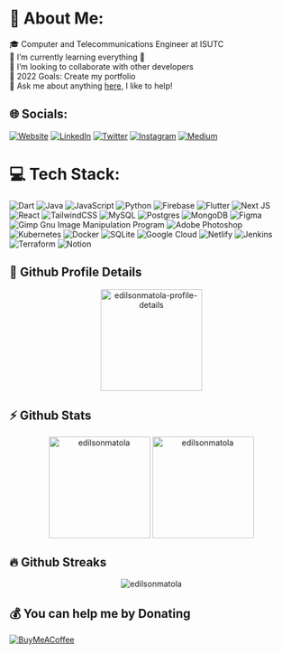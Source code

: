 # 💫 About Me:

🎓 Computer and Telecommunications Engineer at ISUTC<br>🌱 I’m currently learning everything 🤣<br>🤝 I’m looking to collaborate with other developers<br>🥅 2022 Goals: Create my portfolio<br>💬 Ask me about anything [here](https://github.com/edilsonmatola/edilsonmatola/issues), I like to help!

## 🌐 Socials:

[![Website](https://img.shields.io/badge/Website-5340ff.svg?logo=Google-chrome&logoColor=white)](https://edilsonmatola.com) [![LinkedIn](https://img.shields.io/badge/LinkedIn-%230077B5.svg?logo=linkedin&logoColor=white)](https://linkedin.com/in/edilson-matola-44b961237) [![Twitter](https://img.shields.io/badge/Twitter-%231DA1F2.svg?logo=Twitter&logoColor=white)](https://twitter.com/Edilson_Mtl) [![Instagram](https://img.shields.io/badge/Instagram-%23E4405F.svg?logo=Instagram&logoColor=white)](https://instagram.com/ediilsonmatola) [![Medium](https://img.shields.io/badge/Medium-12100E?logo=medium&logoColor=white)](https://medium.com/@edilsonmatola)

# 💻 Tech Stack:

![Dart](https://img.shields.io/badge/dart-%230175C2.svg?style=for-the-badge&logo=dart&logoColor=white) ![Java](https://img.shields.io/badge/java-%23ED8B00.svg?style=for-the-badge&logo=java&logoColor=white) ![JavaScript](https://img.shields.io/badge/javascript-%23323330.svg?style=for-the-badge&logo=javascript&logoColor=%23F7DF1E) ![Python](https://img.shields.io/badge/python-3670A0?style=for-the-badge&logo=python&logoColor=ffdd54) ![Firebase](https://img.shields.io/badge/firebase-%23039BE5.svg?style=for-the-badge&logo=firebase) ![Flutter](https://img.shields.io/badge/Flutter-%2302569B.svg?style=for-the-badge&logo=Flutter&logoColor=white) ![Next JS](https://img.shields.io/badge/Next-black?style=for-the-badge&logo=next.js&logoColor=white) ![React](https://img.shields.io/badge/react-%2320232a.svg?style=for-the-badge&logo=react&logoColor=%2361DAFB) ![TailwindCSS](https://img.shields.io/badge/tailwindcss-%2338B2AC.svg?style=for-the-badge&logo=tailwind-css&logoColor=white) ![MySQL](https://img.shields.io/badge/mysql-%2300f.svg?style=for-the-badge&logo=mysql&logoColor=white) ![Postgres](https://img.shields.io/badge/postgres-%23316192.svg?style=for-the-badge&logo=postgresql&logoColor=white) ![MongoDB](https://img.shields.io/badge/MongoDB-%234ea94b.svg?style=for-the-badge&logo=mongodb&logoColor=white) ![Figma](https://img.shields.io/badge/figma-%23F24E1E.svg?style=for-the-badge&logo=figma&logoColor=white) ![Gimp Gnu Image Manipulation Program](https://img.shields.io/badge/Gimp-657D8B?style=for-the-badge&logo=gimp&logoColor=FFFFFF) ![Adobe Photoshop](https://img.shields.io/badge/adobephotoshop-%2331A8FF.svg?style=for-the-badge&logo=adobephotoshop&logoColor=white) ![Kubernetes](https://img.shields.io/badge/kubernetes-%23326ce5.svg?style=for-the-badge&logo=kubernetes&logoColor=white) ![Docker](https://img.shields.io/badge/docker-%230db7ed.svg?style=for-the-badge&logo=docker&logoColor=white) ![SQLite](https://img.shields.io/badge/sqlite-%2307405e.svg?style=for-the-badge&logo=sqlite&logoColor=white) ![Google Cloud](https://img.shields.io/badge/Google%20Cloud-%234285F4.svg?style=for-the-badge&logo=google-cloud&logoColor=white) ![Netlify](https://img.shields.io/badge/netlify-%23000000.svg?style=for-the-badge&logo=netlify&logoColor=#00C7B7) ![Jenkins](https://img.shields.io/badge/jenkins-%232C5263.svg?style=for-the-badge&logo=jenkins&logoColor=white) ![Terraform](https://img.shields.io/badge/terraform-%235835CC.svg?style=for-the-badge&logo=terraform&logoColor=white) ![Notion](https://img.shields.io/badge/Notion-%23000000.svg?style=for-the-badge&logo=notion&logoColor=white)

## <summary><b>🔎 Github Profile Details</b></summary>

<p align="center"><img height="180em" src="https://github-profile-summary-cards.vercel.app/api/cards/profile-details?username=edilsonmatola&theme=github_dark" alt="edilsonmatola-profile-details" align = "center"/></p>

## <summary><b>⚡ Github Stats</b></summary>

<p align="center"><img height="180em" src="https://github-readme-stats.vercel.app/api?username=edilsonmatola&hide_border=true&count_private=true&show_icons=true&theme=tokyonight" alt="edilsonmatola" align = "center"/>
<img height="180em" src="https://github-readme-stats.vercel.app/api/top-langs?username=edilsonmatola&show_icons=true&locale=en&layout=compact&hide_border=true&theme=tokyonight" alt="edilsonmatola" align = "center"/></p>

## <summary><b>🔥 Github Streaks</b></summary>

<p align="center"><img src="https://github-readme-streak-stats.herokuapp.com?user=edilsonmatola&theme=tokyonight&hide_border=true&date_format=M%20j%5B%2C%20Y%5D&stroke=060822&ring=2A06DD&fire=FFBF29&currStreakNum=FF4499" alt="edilsonmatola" /></p>

## 💰 You can help me by Donating

[![BuyMeACoffee](https://img.shields.io/badge/Buy%20Me%20a%20Coffee-ffdd00?style=for-the-badge&logo=buy-me-a-coffee&logoColor=black)](https://buymeacoffee.com/edilsonmatola)
